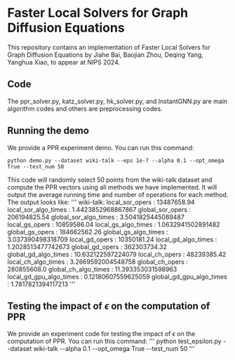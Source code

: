 # Faster Local Solvers for Graph Diffusion Equations
This repository contains an implementation of Faster Local Solvers for Graph Diffusion Equations by Jiahe Bai, Baojian Zhou, Deqing Yang, Yanghua Xiao, to appear at NIPS 2024.

## Code

The ppr_solver.py, katz_solver.py, hk_solver.py, and InstantGNN.py are main algorithm codes and others are preprocessing codes.

## Running the demo

We provide a PPR experiment demo. You can run this command:
```
python demo.py --dataset wiki-talk --eps 1e-7 --alpha 0.1 --opt_omega True --test_num 50
```
This code will randomly select 50 points from the wiki-talk dataset and compute the PPR vectors using all methods we have implemented. It will output the average running time and number of operations for each method. The output looks like:
'''
wiki-talk:
local_sor_opers : 13487658.94
local_sor_algo_times : 1.4423852968867867
global_sor_opers : 206194825.54
global_sor_algo_times : 3.5041825445089487
local_gs_opers : 10859586.04
local_gs_algo_times : 1.0632941502891482
global_gs_opers : 184662562.26
global_gs_algo_times : 3.037390498318709
local_gd_opers : 10350181.24
local_gd_algo_times : 1.2028513477742673
global_gd_opers : 362303734.32
global_gd_algo_times : 10.632122597224079
local_ch_opers : 48239385.42
local_ch_algo_times : 3.2669592004548758
global_ch_opers : 280855608.0
global_ch_algo_times : 11.393353031598963
local_gd_gpu_algo_times : 0.12180607559625059
global_gd_gpu_algo_times : 1.7817821394117213
'''
## Testing the impact of $\epsilon$ on the computation of PPR

We provide an experiment code for testing the impact of $\epsilon$ on the computation of PPR. You can run this command:
'''
python test_epsilon.py --dataset wiki-talk --alpha 0.1 --opt_omega True --test_num 50
'''
